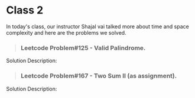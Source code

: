 # Class 2 

In today's class, our instructor Shajal vai talked more about time and space complexity and here are the problems we solved. 


>### Leetcode Problem#125 - Valid Palindrome.

Solution Description: 
 

>### Leetcode Problem#167 - Two Sum II (as assignment).

Solution Description: 